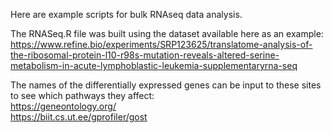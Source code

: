 Here are example scripts for bulk RNAseq data analysis.

The RNASeq.R file was built using the dataset available here as an example:\
https://www.refine.bio/experiments/SRP123625/translatome-analysis-of-the-ribosomal-protein-l10-r98s-mutation-reveals-altered-serine-metabolism-in-acute-lymphoblastic-leukemia-supplementaryrna-seq

The names of the differentially expressed genes can be input to these sites to see which pathways they affect: \
https://geneontology.org/ \
https://biit.cs.ut.ee/gprofiler/gost
